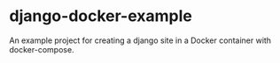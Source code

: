 # django-docker-example
An example project for creating a django site in a Docker container with docker-compose.
